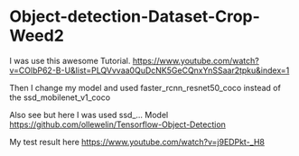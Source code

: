 # Object-detection-Dataset-Crop-Weed2
I was use this awesome Tutorial.
https://www.youtube.com/watch?v=COlbP62-B-U&list=PLQVvvaa0QuDcNK5GeCQnxYnSSaar2tpku&index=1

Then I change my model and used 
faster_rcnn_resnet50_coco
instead of the
ssd_mobilenet_v1_coco

Also see but here I was used ssd_... Model
https://github.com/ollewelin/Tensorflow-Object-Detection

My test result here
https://www.youtube.com/watch?v=j9EDPkt-_H8
